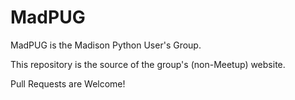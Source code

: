# MadPUG

MadPUG is the Madison Python User's Group.

This repository is the source of the group's (non-Meetup) website.

Pull Requests are Welcome!
